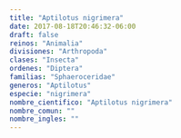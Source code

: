 ```yaml
---
title: "Aptilotus nigrimera"
date: 2017-08-18T20:46:32-06:00
draft: false
reinos: "Animalia"
divisiones: "Arthropoda"
clases: "Insecta"
ordenes: "Diptera"
familias: "Sphaeroceridae"
generos: "Aptilotus"
especie: "nigrimera"
nombre_cientifico: "Aptilotus nigrimera"
nombre_comun: ""
nombre_ingles: ""
---
```

